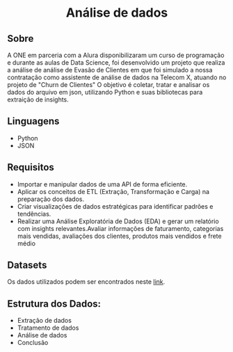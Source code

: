 <h1 align="center"> Análise de dados </h1>


## Sobre
A ONE em parceria com a Alura disponibilizaram um curso de programação e durante as aulas de Data Science, foi desenvolvido um projeto que realiza a análise de análise de Evasão de Clientes em que foi simulado a nossa contratação como assistente de análise de dados na Telecom X, atuando no projeto de "Churn de Clientes" O objetivo é coletar, tratar e analisar os dados do arquivo em json, utilizando Python e suas bibliotecas para extraição de insights.

## Linguagens 

- Python
- JSON


## Requisitos

- Importar e manipular dados de uma API de forma eficiente.
- Aplicar os conceitos de ETL (Extração, Transformação e Carga) na preparação dos dados.
- Criar visualizações de dados estratégicas para identificar padrões e tendências.
- Realizar uma Análise Exploratória de Dados (EDA) e gerar um relatório com insights relevantes.Avaliar informações de faturamento, categorias mais vendidas, avaliações dos clientes, produtos mais vendidos e frete médio
  
## Datasets

Os dados utilizados podem ser encontrados neste [link](https://raw.githubusercontent.com/ingridcristh/challenge2-data-science/refs/heads/main/TelecomX_Data.json).

## Estrutura dos Dados:

- Extração de dados
- Tratamento de dados
- Análise de dados
- Conclusão
